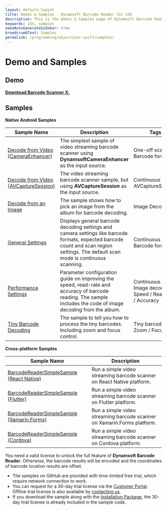 ```yaml
---
layout: default-layout
title: Demos & Samples - Dynamsoft Barcode Reader for iOS
description: This is the Demos & Samples page of Dynamsoft Barcode Reader for iOS SDK.
keywords: iOS, samples
needAutoGenerateSidebar: true
breadcrumbText: Samples
permalink: /programming/objectivec-swift/samples/
---
```


# Demo and Samples

## Demo

**<a href="https://apps.apple.com/us/app/barcode-scanner-x/id1120581630" target="_blank">Download Barcode Scanner X.</a>**

## Samples

**Native Android Samples**

| Sample Name | Description | Tags |
| ----------- | ----------- | ---- |
| [Decode from Video (CameraEnhancer)](helloworld.md) | The simplest sample of video streaming barcode scanner using **DynamsoftCameraEnhancer** as the input source. | One-off scan / Barcode format |
| [Decode from Video (AVCaptureSession)](no-camera-enhancer.md) | The video streaming barcode scanner sample, but using **AVCaptureSession** as the input source. | Continuous scan / AVCaptureSession |
| [Decode from an Image](image-decoding.md) | The sample shows how to pick an image from the album for barcode decoding. | Image Decoding |
| [General Settings](general.md) | Displays general barcode decoding settings and camera settings like barcode formats, expected barcode count and scan region settings. The default scan mode is continuous scanning. | Continuous scan / Barcode format |
| [Performance Settings](performance.md) | Parameter configuration guide on improving the speed, read-rate and accuracy of barcode reading. The sample includes the code of image decoding from the album. | Continuous scan / Image decoding / Speed / Read rate / Accuracy |
| [Tiny Barcode Decoding](tiny-barcode.md) | The sample to tell you how to process the tiny barcodes. Including zoom and focus control. | Tiny barcode / Zoom / Focus |

**Cross-platform Samples**

| Sample Name | Description |
| ----------- | ----------- |
| <a href="https://github.com/Dynamsoft/capture-vision-react-native-samples" target="_blank">BarcodeReaderSimpleSample (React Native)</a> | Run a simple video streaming barcode scanner on React Native platform. |
| <a href="https://github.com/Dynamsoft/capture-vision-flutter-samples" target="_blank">BarcodeReaderSimpleSample (Flutter)</a> | Run a simple video streaming barcode scanner on Flutter platform. |
| <a href="https://github.com/Dynamsoft/capture-vision-xamarin-forms-samples" target="_blank">BarcodeReaderSimpleSample (Xamarin.Forms)</a> | Run a simple video streaming barcode scanner on Xamarin.Forms platform. |
| <a href="https://github.com/Dynamsoft/capture-vision-cordova-samples" target="_blank">BarcodeReaderSimpleSample (Cordova)</a> | Run a simple video streaming barcode scanner on Cordova platform. |

You need a valid license to unlock the full feature of **Dynamsoft Barcode Reader**. Otherwise, the barcode results will be encoded and the coordinates of barcode location results are offset.

- The samples on GitHub are provided with time-limited free trial, which require network connection to work.
- You can request for a 30-day trial license via the <a href="https://www.dynamsoft.com/customer/license/trialLicense?product=dbr&utm_source=guide&package=ios" target="_blank">Customer Portal</a>. Offline trial license is also available by <a href="https://www.dynamsoft.com/contact/" target="_blank">contacting us</a>.
- If you download the sample along with the <a href="https://www.dynamsoft.com/barcode-reader/downloads/?product=dbr&utm_source=guide&package=ios" target="_blank">Installation Package</a>, the 30-day trial license is already included in the sample code.
